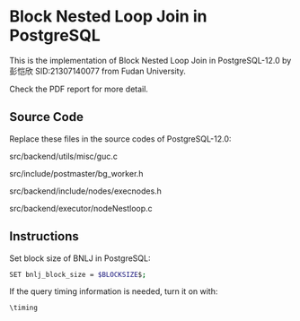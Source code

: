 # Block Nested Loop Join in PostgreSQL

This is the implementation of Block Nested Loop Join in PostgreSQL-12.0
by 彭恺欣 SID:21307140077 from Fudan University.

Check the PDF report for more detail.

## Source Code

Replace these files in the source codes of PostgreSQL-12.0:

src/backend/utils/misc/guc.c

src/include/postmaster/bg_worker.h

src/backend/include/nodes/execnodes.h

src/backend/executor/nodeNestloop.c

## Instructions

Set block size of BNLJ in PostgreSQL:
```bash
SET bnlj_block_size = $BLOCKSIZE$;
```

If the query timing information is needed, turn it on with:
```bash
\timing
```




